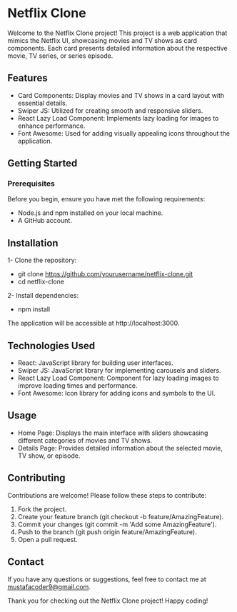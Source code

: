 # Netflix Clone

Welcome to the Netflix Clone project! This project is a web application that mimics the Netflix UI, showcasing movies and TV shows as card components.
Each card presents detailed information about the respective movie, TV series, or series episode.

## Features
- Card Components: Display movies and TV shows in a card layout with essential details.
- Swiper JS: Utilized for creating smooth and responsive sliders.
- React Lazy Load Component: Implements lazy loading for images to enhance performance.
- Font Awesome: Used for adding visually appealing icons throughout the application.

## Getting Started
### Prerequisites
Before you begin, ensure you have met the following requirements:

- Node.js and npm installed on your local machine.
- A GitHub account.

## Installation
1- Clone the repository:
- git clone https://github.com/yourusername/netflix-clone.git
- cd netflix-clone

2- Install dependencies:
- npm install

 The application will be accessible at http://localhost:3000.

 ## Technologies Used
- React: JavaScript library for building user interfaces.
- Swiper JS: JavaScript library for implementing carousels and sliders.
- React Lazy Load Component: Component for lazy loading images to improve loading times and performance.
- Font Awesome: Icon library for adding icons and symbols to the UI.

## Usage
- Home Page: Displays the main interface with sliders showcasing different categories of movies and TV shows.
- Details Page: Provides detailed information about the selected movie, TV show, or episode.

## Contributing

Contributions are welcome! Please follow these steps to contribute:

1. Fork the project.
2. Create your feature branch (git checkout -b feature/AmazingFeature).
3. Commit your changes (git commit -m 'Add some AmazingFeature').
4. Push to the branch (git push origin feature/AmazingFeature).
5. Open a pull request.

## Contact
If you have any questions or suggestions, feel free to contact me at mustafacoder9@gmail.com.

Thank you for checking out the Netflix Clone project! Happy coding!
